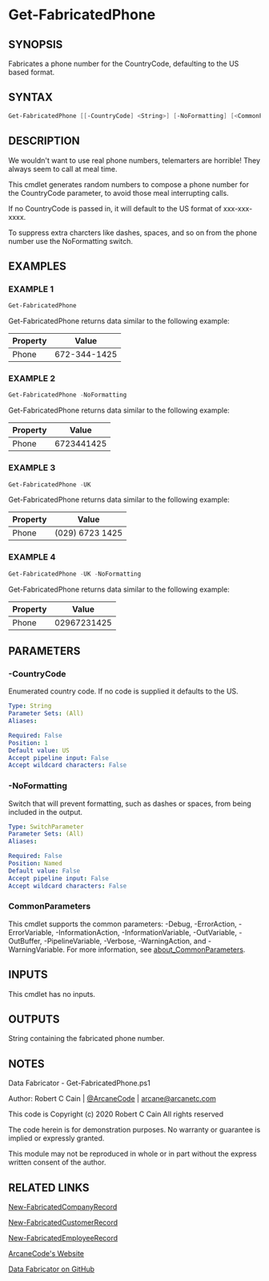 # Get-FabricatedPhone

## SYNOPSIS

Fabricates a phone number for the CountryCode, defaulting to the US based format.

## SYNTAX

```powershell
Get-FabricatedPhone [[-CountryCode] <String>] [-NoFormatting] [<CommonParameters>]
```

## DESCRIPTION

We wouldn't want to use real phone numbers, telemarters are horrible!
They always seem to call at meal time.

This cmdlet generates random numbers to compose a phone number for the CountryCode parameter, to avoid those meal interrupting calls.

If no CountryCode is passed in, it will default to the US format of xxx-xxx-xxxx.

To suppress extra charcters like dashes, spaces, and so on from the phone number use the NoFormatting switch.

## EXAMPLES

### EXAMPLE 1

```powershell
Get-FabricatedPhone
```

Get-FabricatedPhone returns data similar to the following example:


Property | Value
| ----- | ------ |
Phone | 672-344-1425

### EXAMPLE 2

```powershell
Get-FabricatedPhone -NoFormatting
```

Get-FabricatedPhone returns data similar to the following example:


Property | Value
| ----- | ------ |
Phone | 6723441425

### EXAMPLE 3

```powershell
Get-FabricatedPhone -UK
```

Get-FabricatedPhone returns data similar to the following example:


Property | Value
| ----- | ------ |
Phone | (029) 6723 1425

### EXAMPLE 4

```powershell
Get-FabricatedPhone -UK -NoFormatting
```

Get-FabricatedPhone returns data similar to the following example:


Property | Value
| ----- | ------ |
Phone | 02967231425

## PARAMETERS

### -CountryCode

Enumerated country code.
If no code is supplied it defaults to the US.

```yaml
Type: String
Parameter Sets: (All)
Aliases:

Required: False
Position: 1
Default value: US
Accept pipeline input: False
Accept wildcard characters: False
```

### -NoFormatting

Switch that will prevent formatting, such as dashes or spaces, from being included in the output.

```yaml
Type: SwitchParameter
Parameter Sets: (All)
Aliases:

Required: False
Position: Named
Default value: False
Accept pipeline input: False
Accept wildcard characters: False
```

### CommonParameters

This cmdlet supports the common parameters: -Debug, -ErrorAction, -ErrorVariable, -InformationAction, -InformationVariable, -OutVariable, -OutBuffer, -PipelineVariable, -Verbose, -WarningAction, and -WarningVariable. For more information, see [about_CommonParameters](http://go.microsoft.com/fwlink/?LinkID=113216).

## INPUTS

This cmdlet has no inputs.

## OUTPUTS

String containing the fabricated phone number.

## NOTES

Data Fabricator - Get-FabricatedPhone.ps1

Author: Robert C Cain | [@ArcaneCode](https://twitter.com/arcanecode) | arcane@arcanetc.com

This code is Copyright (c) 2020 Robert C Cain All rights reserved

The code herein is for demonstration purposes.
No warranty or guarantee is implied or expressly granted.

This module may not be reproduced in whole or in part without
the express written consent of the author.

## RELATED LINKS

[New-FabricatedCompanyRecord](https://github.com/arcanecode/DataFabricator/blob/master/Documentation/New-FabricatedCompanyRecord.md)

[New-FabricatedCustomerRecord](https://github.com/arcanecode/DataFabricator/blob/master/Documentation/New-FabricatedCustomerRecord.md)

[New-FabricatedEmployeeRecord](https://github.com/arcanecode/DataFabricator/blob/master/Documentation/New-FabricatedEmployeeRecord.md)

[ArcaneCode's Website](http://arcanecode.me)

[Data Fabricator on GitHub](http://datafabricator.com)
